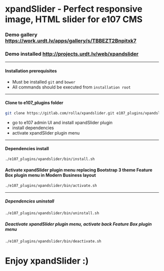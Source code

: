 xpandSlider - Perfect responsive image, HTML slider for e107 CMS
===========

### Demo gallery https://work.urdt.lv/apps/gallery/s/TBBEZT2Bnpitxk7
### Demo installed http://projects.urdt.lv/web/xpandslider
---

#### Installation prerequisites
* Must be installed `git` and `bower`
* All commands should be executed from `installation root`

---
#### Clone to e107_plugins folder
```bash
git clone https://gitlab.com/rolla/xpandslider.git e107_plugins/xpandslider
```

* go to e107 admin UI and install xpandSlider plugin
* install dependencies
* activate xpandSlider plugin menu

---
#### Dependencies install
```bash
./e107_plugins/xpandslider/bin/install.sh
```
#### Activate xpandSlider plugin menu replacing Bootstrap 3 theme Feature Box plugin menu in Modern Business layout
```bash
./e107_plugins/xpandslider/bin/activate.sh
```
---
##### Dependencies uninstall
```bash
./e107_plugins/xpandslider/bin/uninstall.sh
```
##### Deactivate xpandSlider plugin menu, activate back Feature Box plugin menu
```bash
./e107_plugins/xpandslider/bin/deactivate.sh
```


# Enjoy xpandSlider :)

